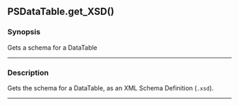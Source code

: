 PSDataTable.get_XSD()
---------------------

### Synopsis
Gets a schema for a DataTable

---

### Description

Gets the schema for a DataTable, as an XML Schema Definition (`.xsd`).

---
